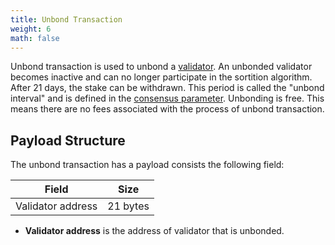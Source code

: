 ```yaml
---
title: Unbond Transaction
weight: 6
math: false
---
```


Unbond transaction is used to unbond a [validator](/protocol/blockchain/validator/).
An unbonded validator becomes inactive and can no longer participate in the sortition algorithm.
After 21 days, the stake can be withdrawn.
This period is called the "unbond interval" and is defined in the [consensus parameter](/protocol/consensus/parameters/).
Unbonding is free. This means there are no fees associated with the process of unbond transaction.

## Payload Structure

The unbond transaction has a payload consists the following field:

| Field             | Size     |
| ----------------- | -------- |
| Validator address | 21 bytes |

- **Validator address** is the address of validator that is unbonded.
